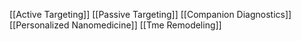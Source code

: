 [[Active Targeting]]
[[Passive Targeting]]
[[Companion Diagnostics]]
[[Personalized Nanomedicine]]
[[Tme Remodeling]]
